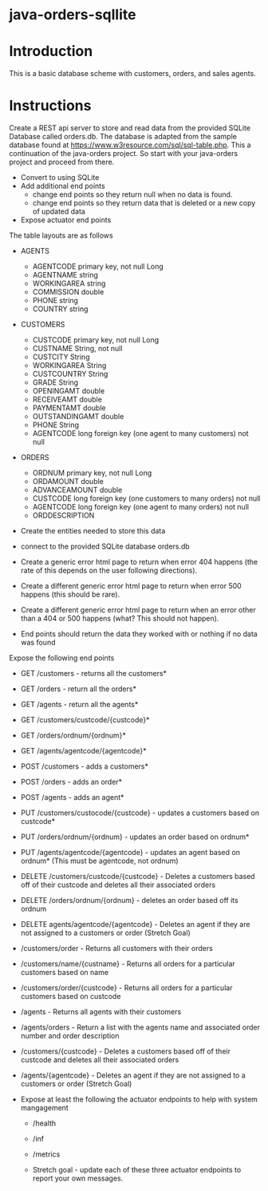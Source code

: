 # java-orders-sqllite

# Introduction

This is a basic database scheme with customers, orders, and sales agents.

# Instructions

Create a REST api server to store and read data from the provided SQLite Database called orders.db. The database is adapted from the sample database found at https://www.w3resource.com/sql/sql-table.php. This a continuation of the java-orders project. So start with your java-orders project and proceed from there.

* Convert to using SQLite
* Add additional end points
  * change end points so they return null when no data is found.
  * change end points so they return data that is deleted or a new copy of updated data
* Expose actuator end points

The table layouts are as follows

* AGENTS
  * AGENTCODE primary key, not null Long
  * AGENTNAME string
  * WORKINGAREA string
  * COMMISSION double
  * PHONE string
  * COUNTRY string

* CUSTOMERS
  * CUSTCODE primary key, not null Long
  * CUSTNAME String, not null
  * CUSTCITY String
  * WORKINGAREA String
  * CUSTCOUNTRY String
  * GRADE String
  * OPENINGAMT double
  * RECEIVEAMT double
  * PAYMENTAMT double
  * OUTSTANDINGAMT double
  * PHONE String
  * AGENTCODE long foreign key (one agent to many customers) not null

* ORDERS
  * ORDNUM primary key, not null Long
  * ORDAMOUNT double
  * ADVANCEAMOUNT double
  * CUSTCODE long foreign key (one customers to many orders) not null
  * AGENTCODE long foreign key (one agent to many orders) not null
  * ORDDESCRIPTION


* Create the entities needed to store this data
* connect to the provided SQLite database orders.db
 
* Create a generic error html page to return when error 404 happens (the rate of this depends on the user following directions).
* Create a different generic error html page to return when error 500 happens (this should be rare).
* Create a different generic error html page to return when an error other than a 404 or 500 happens (what? This should not happen).

* End points should return the data they worked with or nothing if no data was found

Expose the following end points

* GET /customers - returns all the customers*
* GET /orders - return all the orders*
* GET /agents - return all the agents*

* GET /customers/custcode/{custcode}*
* GET /orders/ordnum/{ordnum}*
* GET /agents/agentcode/{agentcode}*

* POST /customers - adds a customers*
* POST /orders - adds an order*
* POST /agents - adds an agent*

* PUT /customers/custocode/{custcode} - updates a customers based on custcode*
* PUT /orders/ordnum/{ordnum} - updates an order based on ordnum*
* PUT /agents/agentcode/{agentcode} - updates an agent based on ordnum* (This must be agentcode, not ordnum)

* DELETE /customers/custcode/{custcode} - Deletes a customers based off of their custcode and deletes all their associated orders
* DELETE /orders/ordnum/{ordnum} - deletes an order based off its ordnum
* DELETE agents/agentcode/{agentcode} - Deletes an agent if they are not assigned to a customers or order (Stretch Goal)

* /customers/order - Returns all customers with their orders
* /customers/name/{custname} - Returns all orders for a particular customers based on name
* /customers/order/{custcode} - Returns all orders for a particular customers based on custcode
* /agents - Returns all agents with their customers
* /agents/orders - Return a list with the agents name and associated order number and order description
* /customers/{custcode} - Deletes a customers based off of their custcode and deletes all their associated orders
* /agents/{agentcode} - Deletes an agent if they are not assigned to a customers or order (Stretch Goal)

* Expose at least the following the actuator endpoints to help with system mangagement
   * /health
   * /inf
   * /metrics
   
   * Stretch goal - update each of these three actuator endpoints to report your own messages. 
